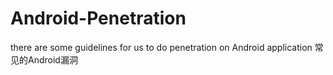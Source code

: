 # Android-Penetration
there are some guidelines for us to do penetration on Android application 
常见的Android漏洞
